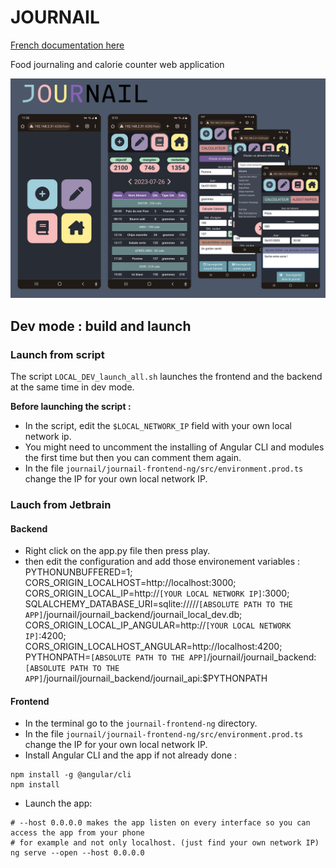 # JOURNAIL
[French documentation here](README.md)

Food journaling and calorie counter web application

![Journail App](images/presentation.png)

## Dev mode : build and launch

### Launch from script

The script `LOCAL_DEV_launch_all.sh` launches the frontend and the backend at the same time in dev mode.

**Before launching the script :**  
- In the script, edit the `$LOCAL_NETWORK_IP` field with your own local network ip.  
- You might need to uncomment the installing of Angular CLI and modules the first time but then you can comment them again.  
- In the file `journail/journail-frontend-ng/src/environment.prod.ts` change the IP for your own local network IP.  

### Lauch from Jetbrain
#### Backend
- Right click on the app.py file then press play.
- then edit the configuration and add those environement variables :
PYTHONUNBUFFERED=1;  
CORS_ORIGIN_LOCALHOST=http://localhost:3000;  
CORS_ORIGIN_LOCAL_IP=http://`[YOUR LOCAL NETWORK IP]`:3000;   
SQLALCHEMY_DATABASE_URI=sqlite://///`[ABSOLUTE PATH TO THE APP]`/journail/journail_backend/journail_local_dev.db;  
CORS_ORIGIN_LOCAL_IP_ANGULAR=http://`[YOUR LOCAL NETWORK IP]`:4200;  
CORS_ORIGIN_LOCALHOST_ANGULAR=http://localhost:4200;  
PYTHONPATH=`[ABSOLUTE PATH TO THE APP]`/journail/journail_backend:`[ABSOLUTE PATH TO THE APP]`/journail/journail_backend/journail_api:$PYTHONPATH

#### Frontend
- In the terminal go to the `journail-frontend-ng` directory.  
- In the file `journail/journail-frontend-ng/src/environment.prod.ts` change the IP for your own local network IP.
- Install Angular CLI and the app if not already done :
```shell
npm install -g @angular/cli
npm install
```
- Launch the app:
```shell
# --host 0.0.0.0 makes the app listen on every interface so you can access the app from your phone 
# for example and not only localhost. (just find your own network IP)
ng serve --open --host 0.0.0.0
```